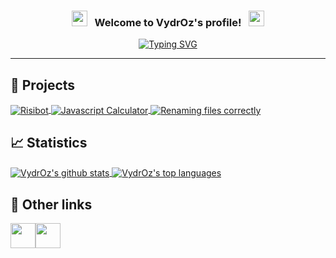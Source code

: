 <h3 align="center">
  <img src="https://emoji.discord.st/emojis/768b108d-274f-4f44-a634-8477b16efce7.gif" width="25">
  &nbsp; Welcome to VydrOz's profile! &nbsp;
  <img src="https://emoji.discord.st/emojis/768b108d-274f-4f44-a634-8477b16efce7.gif" width="25">
</h3>

<!-- Typing SVG by DenverCoder1 - https://github.com/DenverCoder1/readme-typing-svg -->
<div align="center">
  
  [![Typing SVG](https://readme-typing-svg.herokuapp.com?color=72C9E4&size=24&center=true&vCenter=true&lines=Abracadabra;Bibbidi-Bobbidi-Boo;Sim+Sala+Bim;Shazam;Hocus+Pocus;Alakazam)](https://github.com/DenverCoder1/readme-typing-svg)
</div>

___

## 📜 Projects

<a href="https://github.com/VydrOz/Risibot">
  <img align="center" src="https://github-readme-stats.vercel.app/api/pin/?username=VydrOz&repo=Risibot&theme=react&hide_border=true&show_icons=false" alt="Risibot"/>
</a>
<a href="https://github.com/VydrOz/Javascript-Calculator">
  <img align="center" src="https://github-readme-stats.vercel.app/api/pin/?username=VydrOz&repo=Javascript-Calculator&theme=react&hide_border=true&show_icons=false" alt="Javascript Calculator"/>
</a>
<a href="https://github.com/VydrOz/Renaming-files-correctly">
  <img align="center" src="https://github-readme-stats.vercel.app/api/pin/?username=VydrOz&repo=Renaming-files-correctly&theme=react&hide_border=true&show_icons=false" alt="Renaming files correctly"/>
</a>

## 📈 Statistics

<a href="https://github.com/anuraghazra/github-readme-stats">
  <img align="center" src="https://github-readme-stats.vercel.app/api?username=VydrOz&theme=react&hide_border=true" alt="VydrOz's github stats" />
</a>
<a href="https://github.com/anuraghazra/github-readme-stats">
  <img align="center" src="https://github-readme-stats.vercel.app/api/top-langs/?username=VydrOz&theme=react&hide_border=true&layout=compact" alt="VydrOz's top languages" />
</a>


## 🔗 Other links
<a href="https://www.codewars.com/users/VydrOz" style="text-decoration: none; font-size:0px" >
  <img border="0" width="40px" title="Code Wars | Vydroz" src="https://docs.codewars.com/logo.svg">
</a>

<a href="https://codepen.io/vydroz" style="text-decoration: none; font-size:0px" >
  <img border="0" width="40px" title="CodePen | Vydroz" src="https://res.cloudinary.com/css-tricks/image/upload/c_scale,w_40,h_40/f_auto,q_auto/v1637703545/Button-Fill-White-Small.png">
</a>
